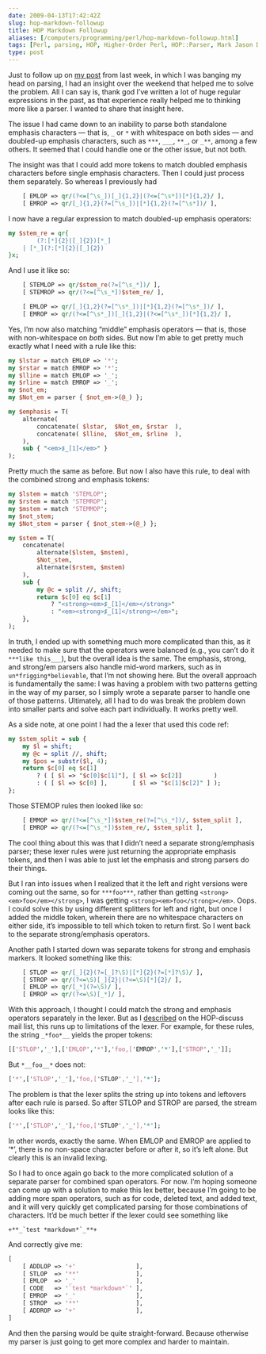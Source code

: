```yaml
--- 
date: 2009-04-13T17:42:42Z
slug: hop-markdown-followup
title: HOP Markdown Followup
aliases: [/computers/programming/perl/hop-markdown-followup.html]
tags: [Perl, parsing, HOP, Higher-Order Perl, HOP::Parser, Mark Jason Dominus]
type: post
---
```


Just to follow up on [my post] from last week, in which I was banging my head on
parsing, I had an insight over the weekend that helped me to solve the problem.
All I can say is, thank god I’ve written a lot of huge regular expressions in
the past, as that experience really helped me to thinking more like a parser. I
wanted to share that insight here.

The issue I had came down to an inability to parse both standalone emphasis
characters — that is, `_` or `*` with whitespace on both sides — and doubled-up
emphasis characters, such as `***`, `___`, `**_`, or `_**`, among a few others.
It seemed that I could handle one or the other issue, but not both.

The insight was that I could add more tokens to match doubled emphasis
characters before single emphasis characters. Then I could just process them
separately. So whereas I previously had

``` perl
    [ EMLOP => qr/(?<=[^\s_])[_]{1,2}|(?<=[^\s*])[*]{1,2}/ ],
    [ EMROP => qr/[_]{1,2}(?=[^\s_])|[*]{1,2}(?=[^\s*])/ ],
```

I now have a regular expression to match doubled-up emphasis operators:

``` perl
my $stem_re = qr{
        (?:[*]{2}|[_]{2})[*_]
    | [*_](?:[*]{2}|[_]{2})
}x;
```

And I use it like so:

``` perl
    [ STEMLOP => qr/$stem_re(?=[^\s_*])/ ],
    [ STEMROP => qr/(?<=[^\s_*])$stem_re/ ],

    [ EMLOP => qr/[_]{1,2}(?=[^\s*_])|[*]{1,2}(?=[^\s*_])/ ],
    [ EMROP => qr/(?<=[^\s*_])[_]{1,2}|(?<=[^\s*_])[*]{1,2}/ ],
```

Yes, I’m now also matching “middle” emphasis operators — that is, those with
non-whitespace on *both* sides. But now I’m able to get pretty much exactly what
I need with a rule like this:

``` perl
my $lstar = match EMLOP => '*';
my $rstar = match EMROP => '*';
my $lline = match EMLOP => '_';
my $rline = match EMROP => '_';
my $not_em;
my $Not_em = parser { $not_em->(@_) };

my $emphasis = T(
    alternate(
        concatenate( $lstar,  $Not_em, $rstar  ),
        concatenate( $lline,  $Not_em, $rline  ),
    ),
    sub { "<em>$_[1]</em>" }
);
```

Pretty much the same as before. But now I also have this rule, to deal with the
combined strong and emphasis tokens:

``` perl
my $lstem = match 'STEMLOP';
my $rstem = match 'STEMROP';
my $mstem = match 'STEMMOP';
my $not_stem;
my $Not_stem = parser { $not_stem->(@_) };

my $stem = T(
    concatenate(
        alternate($lstem, $mstem),
        $Not_stem,
        alternate($rstem, $mstem)
    ),
    sub {
        my @c = split //, shift;
        return $c[0] eq $c[1]
            ? "<strong><em>$_[1]</em></strong>"
            : "<em><strong>$_[1]</strong></em>";
    },
);
```

In truth, I ended up with something much more complicated than this, as it
needed to make sure that the operators were balanced (e.g., you can’t do it
`***like this___`), but the overall idea is the same. The emphasis, strong, and
strong/em parsers also handle mid-word markers, such as in
`un*frigging*believable`, that I’m not showing here. But the overall approach is
fundamentally the same: I was having a problem with two patterns getting in the
way of my parser, so I simply wrote a separate parser to handle one of those
patterns. Ultimately, all I had to do was break the problem down into smaller
parts and solve each part individually. It works pretty well.

As a side note, at one point I had the a lexer that used this code ref:

``` perl
my $stem_split = sub {
    my $l = shift;
    my @c = split //, shift;
    my $pos = substr($l, 4);
    return $c[0] eq $c[1]
        ? ( [ $l => "$c[0]$c[1]"], [ $l => $c[2]]         )
        : ( [ $l => $c[0] ],       [ $l => "$c[1]$c[2]" ] );
};
```

Those STEMOP rules then looked like so:

``` perl
    [ EMMOP => qr/(?<=[^\s_*])$stem_re(?=[^\s_*])/, $stem_split ],
    [ EMROP => qr/(?<=[^\s_*])$stem_re/, $stem_split ],
```

The cool thing about this was that I didn’t need a separate strong/emphasis
parser; these lexer rules were just returning the appropriate emphasis tokens,
and then I was able to just let the emphasis and strong parsers do their things.

But I ran into issues when I realized that it the left and right versions were
coming out the same, so for `***foo***`, rather than getting
`<strong><em>foo</em></strong>`, I was getting `<strong><em>foo</strong></em>`.
Oops. I could solve this by using different splitters for left and right, but
once I added the middle token, wherein there are no whitespace characters on
either side, it’s impossible to tell which token to return first. So I went back
to the separate strong/emphasis operators.

Another path I started down was separate tokens for strong and emphasis markers.
It looked something like this:

``` perl
    [ STLOP => qr/[_]{2}(?=[_]?\S)|[*]{2}(?=[*]?\S)/ ],
    [ STROP => qr/(?<=\S)[_]{2}|(?<=\S)[*]{2}/ ],
    [ EMLOP => qr/[_*](?=\S)/ ],
    [ EMROP => qr/(?<=\S)[_*]/ ],
```

With this approach, I thought I could match the strong and emphasis operators
separately in the lexer. But as I [described] on the HOP-discuss mail list, this
runs up to limitations of the lexer. For example, for these rules, the string
`_*foo*__` yields the proper tokens:

``` perl
[['STLOP','_'],['EMLOP','*'],'foo,['EMROP','*'],['STROP','_']];
```
But `*__foo__*` does not:

``` perl
['*',['STLOP','_'],'foo,['STLOP','_'],'*'];
```

The problem is that the lexer splits the string up into tokens and leftovers
after each rule is parsed. So after STLOP and STROP are parsed, the stream looks
like this:

``` perl
['*',['STLOP','_'],'foo,['STLOP','_'],'*'];
```

In other words, exactly the same. When EMLOP and EMROP are applied to ‘\*’,
there is no non-space character before or after it, so it’s left alone. But
clearly this is an invalid lexing.

So I had to once again go back to the more complicated solution of a separate
parser for combined span operators. For now. I’m hoping someone can come up with
a solution to make this lex better, because I’m going to be adding more span
operators, such as for code, deleted text, and added text, and it will very
quickly get complicated parsing for those combinations of characters. It’d be
much better if the lexer could see something like

    +**_`test *markdown*`_**+

And correctly give me:

``` perl
[
    [ ADDLOP => '+'                 ],
    [ STLOP  => '**'                ],
    [ EMLOP  => '_'                 ],
    [ CODE   => '`test *markdown*`' ],
    [ EMROP  => '_'                 ],
    [ STROP  => '**'                ],
    [ ADDROP => '+'                 ],
]
```

And then the parsing would be quite straight-forward. Because otherwise my
parser is just going to get more complex and harder to maintain.

  [my post]: /computers/programming/perl/hop-parsing-markdown.html
    "Issues Parsing Markdown with HOP::Parser"
  [described]: http://www.nabble.com/Limitation-of-the-Lexer-or-my-Brain-tt23024740.html
    "HOP-Discuss: “Limitation of the Lexer or my Brain?”"
